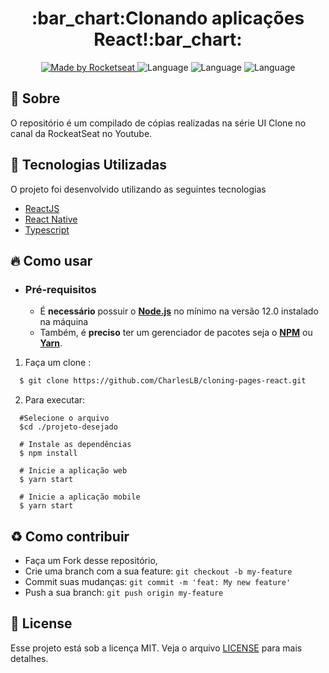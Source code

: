 <h1 align="center">
    <b>:bar_chart:Clonando aplicações React!:bar_chart:</b> 
</h1>

<p align="center">
  <a href="https://rocketseat.com.br">
    <img alt="Made by Rocketseat" src="https://img.shields.io/badge/made%20by-Rocketseat-%237519C1">
  </a>
  <a>
  <img alt="Language" src="https://img.shields.io/badge/language-ReactJS-brightgreen">
  <img alt="Language" src="https://img.shields.io/badge/language-React Native-brightgreen">
  <img alt="Language" src="https://img.shields.io/badge/language-Typescript-brightgreen">

</p>


## :bookmark: Sobre

O repositório é um compilado de cópias realizadas na série UI Clone no canal da RockeatSeat no Youtube.

<a id="documentacao"></a>

## :rocket: Tecnologias Utilizadas

O projeto foi desenvolvido utilizando as seguintes tecnologias

- [ReactJS](https://reactjs.org/)
- [React Native](https://reactjs.org/)
- [Typescript](https://www.typescriptlang.org)

<a id="como-usar"></a>

## :fire: Como usar

- ### **Pré-requisitos**

  - É **necessário** possuir o **[Node.js](https://nodejs.org/en/)** no mínimo na versão 12.0 instalado na máquina
  - Também, é **preciso** ter um gerenciador de pacotes seja o **[NPM](https://www.npmjs.com/)** ou **[Yarn](https://yarnpkg.com/)**.

1. Faça um clone :

```sh
  $ git clone https://github.com/CharlesLB/cloning-pages-react.git
```

2. Para executar:

```
  #Selecione o arquivo
  $cd ./projeto-desejado
  
  # Instale as dependências
  $ npm install

  # Inicie a aplicação web
  $ yarn start

  # Inicie a aplicação mobile
  $ yarn start

```

<a id="como-contribuir"></a>

## :recycle: Como contribuir

- Faça um Fork desse repositório,
- Crie uma branch com a sua feature: `git checkout -b my-feature`
- Commit suas mudanças: `git commit -m 'feat: My new feature'`
- Push a sua branch: `git push origin my-feature`

## :memo: License

Esse projeto está sob a licença MIT. Veja o arquivo [LICENSE](LICENSE.md) para mais detalhes.
